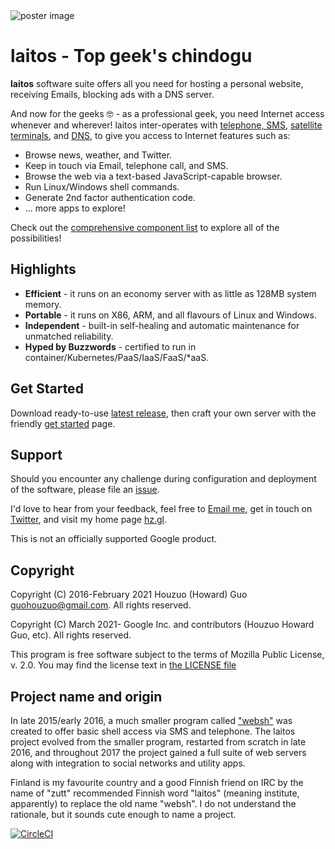 <img src="https://raw.githubusercontent.com/HouzuoGuo/laitos/master/doc/cosmetic/20200825-poster.png" alt="poster image" />

# laitos - Top geek's chindogu

**laitos** software suite offers all you need for hosting a personal website,
receiving Emails, blocking ads with a DNS server.

And now for the geeks 🤓 - as a professional geek, you need Internet access
whenever and wherever! laitos inter-operates with
[telephone, SMS](https://github.com/HouzuoGuo/laitos/wiki/%5BWeb-service%5D-Twilio-telephone-SMS-hook),
[satellite terminals](https://github.com/HouzuoGuo/laitos/wiki/Tips-for-using-apps-over-satellite),
and
[DNS](https://github.com/HouzuoGuo/laitos/wiki/%5BDaemon%5D-DNS-server#invoke-app-commands-via-dns-queries),
to give you access to Internet features such as:

-   Browse news, weather, and Twitter.
-   Keep in touch via Email, telephone call, and SMS.
-   Browse the web via a text-based JavaScript-capable browser.
-   Run Linux/Windows shell commands.
-   Generate 2nd factor authentication code.
-   ... more apps to explore!

Check out the
[comprehensive component list](https://github.com/HouzuoGuo/laitos/wiki/Component-list)
to explore all of the possibilities!

## Highlights

-   **Efficient** - it runs on an economy server with as little as 128MB system
    memory.
-   **Portable** - it runs on X86, ARM, and all flavours of Linux and Windows.
-   **Independent** - built-in self-healing and automatic maintenance for
    unmatched reliability.
-   **Hyped by Buzzwords** - certified to run in
    container/Kubernetes/PaaS/IaaS/FaaS/\*aaS.

## Get Started

Download ready-to-use
[latest release](https://github.com/HouzuoGuo/laitos/releases), then craft your
own server with the friendly
[get started](https://github.com/HouzuoGuo/laitos/wiki/Get-started) page.

## Support

Should you encounter any challenge during configuration and deployment of the
software, please file an [issue](https://github.com/HouzuoGuo/laitos/issues).

I'd love to hear from your feedback, feel free to
[Email me](mailto:guohouzuo@gmail.com), get in touch on
[Twitter](https://twitter.com/hzguo), and visit my home page
[hz.gl](https://hz.gl).

This is not an officially supported Google product.

## Copyright

Copyright (C) 2016-February 2021 Houzuo (Howard) Guo <guohouzuo@gmail.com>. All
rights reserved.

Copyright (C) March 2021- Google Inc. and contributors (Houzuo Howard Guo, etc).
All rights reserved.

This program is free software subject to the terms of Mozilla Public License, v.
2.0. You may find the license text in
[the LICENSE file](https://github.com/HouzuoGuo/laitos/blob/master/LICENSE)

## Project name and origin

In late 2015/early 2016, a much smaller program called
["websh"](http://github.com/HouzuoGuo/websh) was created to offer basic shell
access via SMS and telephone. The laitos project evolved from the smaller
program, restarted from scratch in late 2016, and throughout 2017 the project
gained a full suite of web servers along with integration to social networks and
utility apps.

Finland is my favourite country and a good Finnish friend on IRC by the name of
"zutt" recommended Finnish word "laitos" (meaning institute, apparently) to
replace the old name "websh". I do not understand the rationale, but it sounds
cute enough to name a project.

[![CircleCI](https://circleci.com/gh/HouzuoGuo/laitos.svg?style=svg)](https://circleci.com/gh/HouzuoGuo/laitos)
